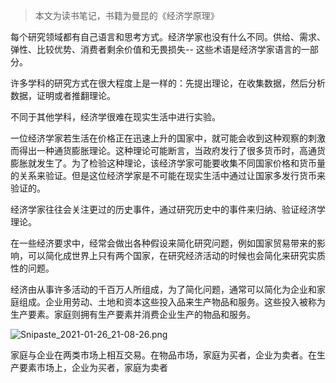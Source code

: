 > 本文为读书笔记，书籍为曼昆的《经济学原理》

每个研究领域都有自己语言和思考方式。经济学家也没有什么不同。供给、需求、弹性、比较优势、消费者剩余价值和无畏损失-- 这些术语是经济学家语言的一部分。

许多学科的研究方式在很大程度上是一样的：先提出理论，在收集数据，然后分析数据，证明或者推翻理论。

不同于其他学科，经济学很难在现实生活中进行实验。

一位经济学家若生活在价格正在迅速上升的国家中，就可能会收到这种观察的刺激而得出一种通货膨胀理论。这种理论可能断言，当政府发行了很多货币时，高通货膨胀就发生了。为了检验这种理论，该经济学家可能要收集不同国家价格和货币量的关系来验证。但是这位经济学家是不可能在现实生活中通过让国家多发行货币来验证的。

经济学家往往会关注更过的历史事件，通过研究历史中的事件来归纳、验证经济学理论。 

在一些经济要求中，经常会做出各种假设来简化研究问题，例如国家贸易带来的影响，可以简化成世界上只有两个国家，在研究经济活动的时候也会简化来研究实质性的问题。

经济由从事许多活动的千百万人所组成，为了简化问题，通常可以简化为企业和家庭组成。企业用劳动、土地和资本这些投入品来生产物品和服务。这些投入被称为生产要素。家庭则拥有生产要素并消费企业生产的物品和服务。

![Snipaste_2021-01-26_21-08-26.png](https://upload-images.jianshu.io/upload_images/11674949-1c73f798aa14a38e.png?imageMogr2/auto-orient/strip%7CimageView2/2/w/1240)

家庭与企业在两类市场上相互交易。在物品市场，家庭为买者，企业为卖者。在生产要素市场上，企业为买者，家庭为卖者
